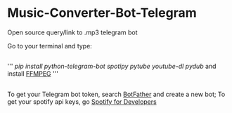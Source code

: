 # Music-Converter-Bot-Telegram
Open source query/link to .mp3 telegram bot

Go to your terminal and type:
##
'''
*pip install python-telegram-bot spotipy pytube youtube-dl pydub* and install [FFMPEG](https://ffmpeg.org/download.html)
'''
##

To get your Telegram bot token, search [BotFather](https://t.me/BotFather) and create a new bot;
To get your spotify api keys, go [Spotify for Developers](https://developer.spotify.com/dashboard)
